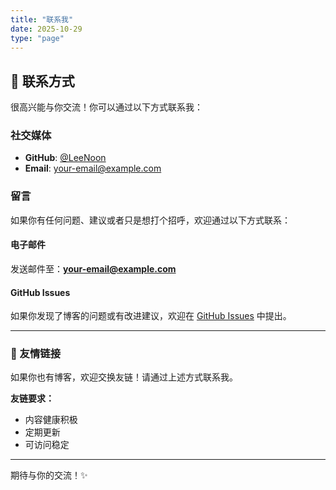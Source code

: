 ```yaml
---
title: "联系我"
date: 2025-10-29
type: "page"
---
```


## 📮 联系方式

很高兴能与你交流！你可以通过以下方式联系我：

### 社交媒体

- **GitHub**: [@LeeNoon](https://github.com/LeeNoon)
- **Email**: your-email@example.com

### 留言

如果你有任何问题、建议或者只是想打个招呼，欢迎通过以下方式联系：

#### 电子邮件

发送邮件至：**your-email@example.com**

#### GitHub Issues

如果你发现了博客的问题或有改进建议，欢迎在 [GitHub Issues](https://github.com/LeeNoon/LeeNoon.github.io/issues) 中提出。

---

### 💬 友情链接

如果你也有博客，欢迎交换友链！请通过上述方式联系我。

**友链要求：**
- 内容健康积极
- 定期更新
- 可访问稳定

---

期待与你的交流！✨
